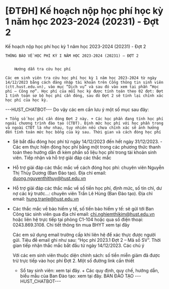 # [ĐTĐH] Kế hoạch nộp học phí học kỳ 1 năm học 2023-2024 (20231) - Đợt 2

Kế hoạch nộp học phí học kỳ 1 năm học 2023-2024 (20231) - Đợt 2
        
	THÔNG BÁO VỀ HỌC PHÍ KỲ I NĂM HỌC 2023-2024 (20231) – ĐỢT 2

	
		Hướng dẫn tra cứu học phí

	Các em sinh viên tra cứu học phí học kỳ 1 năm học 2023-2024 từ ngày 14/12/2023 bằng cách đăng nhập tài khoản trên Cổng thông tin sinh viên (ctt.hust.edu.vn), vào mục “Dịch vụ” và sau đó vào xem tại phần “Học phí – Công nợ”. Học phí của mỗi học kỳ được tính toán theo 02 đợt: Đợt 1 tính toán sơ bộ học phí cần đóng, sau đó Đợt 2 sẽ tính lại chính xác học phí của học kỳ. 
 ---HUST_CHATBOT---
Do vậy các em cần lưu ý một số mục sau đây:

	+ Tổng số học phí cần đóng Đợt 2 này. + Các học phần đang tính học phí ngoài chương trình đào tạo (CTĐT). Định mức học phí với học phần trong và ngoài CTĐT là như nhau, tuy nhiên nếu chưa chính xác sẽ ảnh hưởng đến tính toán mức học bổng của kỳ sau. Thời gian và cách đóng học phí
- Sẽ bắt đầu đóng học phí từ ngày 14/12/2023 đến hết ngày 31/12/2023. - Các em thực hiện đóng học phí bằng một trong các phương thức thanh toán theo hướng dẫn đi kèm phần số liệu học phí trong tài khoản sinh viên. Tiếp nhận và hỗ trợ giải đáp các thắc mắc
- Hỗ trợ giải đáp các thắc mắc về cách đóng học phí: chuyên viên Nguyễn Thị Thùy Dương (Ban Đào tạo). Địa chỉ email: duong.nguyenthithuy@hust.edu.vn
- Hỗ trợ giải đáp các thắc mắc về số tiền học phí, định mức, số tín chỉ, dư nợ các kỳ trước…: chuyên viên Trần Lê Hùng (Ban Đào tạo). Địa chỉ email: hung.tranle@hust.edu.vn
- Các thắc mắc về bảo hiểm y tế, số tiền bảo hiểm y tế: sẽ gửi tới Ban Công tác sinh viên qua địa chỉ email: chi.nghiemthikim@hust.edu.vn hoặc liên hệ trực tiếp tại phòng C1-104 hoặc qua số điện thoại: 0243.869.3108. Chi tiết thông tin mua BHYT xem tại đây

	Các em sử dụng email trường cấp khi liên hệ để xác thực được người gửi. Tiêu đề email ghi như sau: “Học phí 2023.1 Đợt 2 – Mã số SV”. Thời gian tiếp nhận thắc mắc bắt đầu từ ngày 14/12/2023. Các chú ý

	Với các em sinh viên thuộc diện chính sách: số tiền miễn giảm đã được trừ trực tiếp vào học phí Đợt 2. Một số đường link cần thiết

	+ Sổ tay sinh viên: xem tại đây. + Các quy định, quy chế, hướng dẫn, biểu mẫu của Ban Đào tạo: xem tại đây. BAN ĐÀO TẠO 
 ---HUST_CHATBOT---